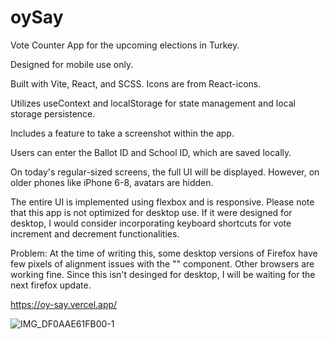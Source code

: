 # oySay
Vote Counter App for the upcoming elections in Turkey.

Designed for mobile use only.

Built with Vite, React, and SCSS. Icons are from React-icons.

Utilizes useContext and localStorage for state management and local storage persistence.

Includes a feature to take a screenshot within the app.

Users can enter the Ballot ID and School ID, which are saved locally.

On today's regular-sized screens, the full UI will be displayed. However, on older phones like iPhone 6-8, avatars are hidden.

The entire UI is implemented using flexbox and is responsive. Please note that this app is not optimized for desktop use. If it were designed for desktop, I would consider incorporating keyboard shortcuts for vote increment and decrement functionalities.

Problem: At the time of writing this, some desktop versions of Firefox have few pixels of alignment issues with the "<VoteCounter/>" component. Other browsers are working fine. Since this isn't desinged for desktop, I will be waiting for the next firefox update. 

https://oy-say.vercel.app/

![IMG_DF0AAE61FB00-1](https://github.com/K2adir/oySay/assets/1120278/5b1be94c-91fe-418d-ab41-8744ee45e58e)
